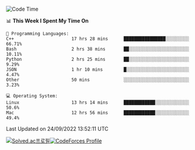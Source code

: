 
<!--START_SECTION:waka-->
![Code Time](http://img.shields.io/badge/Code%20Time-1%2C977%20hrs%206%20mins-blue)

📊 **This Week I Spent My Time On** 

```text
💬 Programming Languages: 
C++                      17 hrs 28 mins      ████████████████░░░░░░░░░   66.71% 
Bash                     2 hrs 38 mins       ██░░░░░░░░░░░░░░░░░░░░░░░   10.11% 
Python                   2 hrs 25 mins       ██░░░░░░░░░░░░░░░░░░░░░░░   9.29% 
JSON                     1 hr 10 mins        █░░░░░░░░░░░░░░░░░░░░░░░░   4.47% 
Other                    50 mins             ░░░░░░░░░░░░░░░░░░░░░░░░░   3.23%

💻 Operating System: 
Linux                    13 hrs 14 mins      ████████████░░░░░░░░░░░░░   50.6% 
Mac                      12 hrs 56 mins      ████████████░░░░░░░░░░░░░   49.4%

```


 Last Updated on 24/09/2022 13:52:11 UTC
<!--END_SECTION:waka-->
[![Solved.ac프로필](http://mazassumnida.wtf/api/generate_badge?boj=hckim96)](https://solved.ac/hckim96)[![CodeForces Profile](https://cf.leed.at?id=hckim96)](https://codeforces.com/profile/hckim96)
